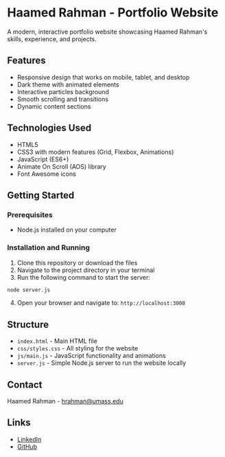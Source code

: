 # Haamed Rahman - Portfolio Website

A modern, interactive portfolio website showcasing Haamed Rahman's skills, experience, and projects.

## Features

- Responsive design that works on mobile, tablet, and desktop
- Dark theme with animated elements
- Interactive particles background
- Smooth scrolling and transitions
- Dynamic content sections

## Technologies Used

- HTML5
- CSS3 with modern features (Grid, Flexbox, Animations)
- JavaScript (ES6+)
- Animate On Scroll (AOS) library
- Font Awesome icons

## Getting Started

### Prerequisites

- Node.js installed on your computer

### Installation and Running

1. Clone this repository or download the files
2. Navigate to the project directory in your terminal
3. Run the following command to start the server:

```bash
node server.js
```

4. Open your browser and navigate to: `http://localhost:3000`

## Structure

- `index.html` - Main HTML file
- `css/styles.css` - All styling for the website
- `js/main.js` - JavaScript functionality and animations
- `server.js` - Simple Node.js server to run the website locally

## Contact

Haamed Rahman - hrahman@umass.edu

## Links

- [LinkedIn](https://www.linkedin.com/in/haamed-rahman-04709b235/)
- [GitHub](https://github.com/hdrahman) 